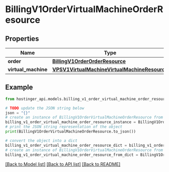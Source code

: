 # BillingV1OrderVirtualMachineOrderResource


## Properties

Name | Type | Description | Notes
------------ | ------------- | ------------- | -------------
**order** | [**BillingV1OrderOrderResource**](BillingV1OrderOrderResource.md) |  | [optional] 
**virtual_machine** | [**VPSV1VirtualMachineVirtualMachineResource**](VPSV1VirtualMachineVirtualMachineResource.md) |  | [optional] 

## Example

```python
from hostinger_api.models.billing_v1_order_virtual_machine_order_resource import BillingV1OrderVirtualMachineOrderResource

# TODO update the JSON string below
json = "{}"
# create an instance of BillingV1OrderVirtualMachineOrderResource from a JSON string
billing_v1_order_virtual_machine_order_resource_instance = BillingV1OrderVirtualMachineOrderResource.from_json(json)
# print the JSON string representation of the object
print(BillingV1OrderVirtualMachineOrderResource.to_json())

# convert the object into a dict
billing_v1_order_virtual_machine_order_resource_dict = billing_v1_order_virtual_machine_order_resource_instance.to_dict()
# create an instance of BillingV1OrderVirtualMachineOrderResource from a dict
billing_v1_order_virtual_machine_order_resource_from_dict = BillingV1OrderVirtualMachineOrderResource.from_dict(billing_v1_order_virtual_machine_order_resource_dict)
```
[[Back to Model list]](../README.md#documentation-for-models) [[Back to API list]](../README.md#documentation-for-api-endpoints) [[Back to README]](../README.md)


